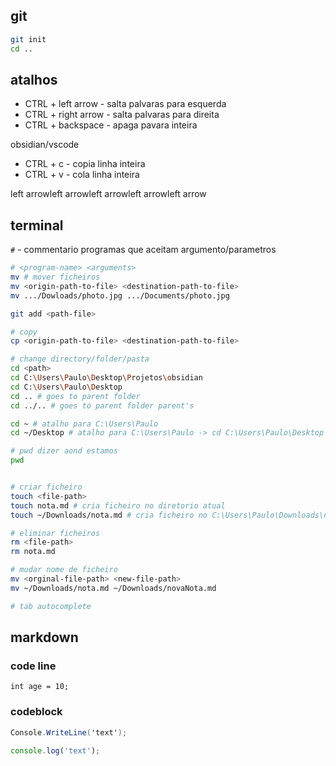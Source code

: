 ## git
```sh
git init
cd ..
```
## atalhos

- CTRL + left arrow - salta palvaras para esquerda
- CTRL + right arrow - salta palvaras para direita
- CTRL + backspace - apaga pavara inteira

obsidian/vscode
- CTRL + c - copia linha inteira
- CTRL + v - cola linha inteira


left arrowleft  arrowleft arrowleft arrowleft arrow

## terminal
`#` - commentario
programas que aceitam argumento/parametros

```sh
# <program-name> <arguments>
mv # mover ficheiros
mv <origin-path-to-file> <destination-path-to-file>
mv .../Dowloads/photo.jpg .../Documents/photo.jpg

git add <path-file>

# copy
cp <origin-path-to-file> <destination-path-to-file>

# change directory/folder/pasta
cd <path>
cd C:\Users\Paulo\Desktop\Projetos\obsidian
cd C:\Users\Paulo\Desktop
cd .. # goes to parent folder
cd ../.. # goes to parent folder parent's

cd ~ # atalho para C:\Users\Paulo
cd ~/Desktop # atalho para C:\Users\Paulo -> cd C:\Users\Paulo\Desktop

# pwd dizer aond estamos
pwd


# criar ficheiro
touch <file-path>
touch nota.md # cria ficheiro no diretorio atual
touch ~/Downloads/nota.md # cria ficheiro no C:\Users\Paulo\Downloads\nota.md

# eliminar ficheiros
rm <file-path>
rm nota.md

# mudar nome de ficheiro
mv <orginal-file-path> <new-file-path>
mv ~/Downloads/nota.md ~/Downloads/novaNota.md

# tab autocomplete
```

## markdown
### code line
`int age = 10;`
### codeblock
```cs
Console.WriteLine('text');
```

```js
console.log('text');
``` 